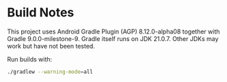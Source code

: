 # Build Notes

This project uses Android Gradle Plugin (AGP) 8.12.0-alpha08 together with Gradle 9.0.0-milestone-9.
Gradle itself runs on JDK 21.0.7. Other JDKs may work but have not been tested.

Run builds with:

```bash
./gradlew --warning-mode=all
```

